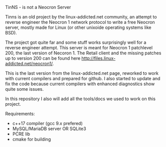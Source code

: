 TinNS - is not a Neocron Server

Tinns is an old project by the linux-addicted.net community, an attempt to
reverse engineer the Neocron 1 network protocol to write a free Neocron server,
mostly made for Linux (or other unixoide operating systems like BSD).

The project got quite far and some stuff works surprisingly well for a reverse
engineer attempt. This server is meant for Neocron 1 patchlevel 200, the last
version of Necoron 1. The Retail client and the missing patches up to version
200 can be found here http://files.linux-addicted.net/neocron1/.

This is the last version from the linux-addicted.net page, reworked to work with
current compilers and prepared for github. I also started to update and fix the
code because current compilers with enhanced diagnostics show quite some issues.

In this repository I also will add all the tools/docs we used to work on this
project.

Requirements:
- c++17 compiler (gcc 9.x prefered)
- MySQL/MariaDB server OR SQLite3
- PCRE lib
- cmake for building
